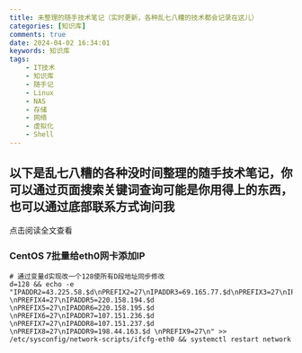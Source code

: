 ```yaml
---
title: 未整理的随手技术笔记（实时更新，各种乱七八糟的技术都会记录在这儿）
categories: [知识库]
comments: true
date: 2024-04-02 16:34:01
keywords: 知识库
tags:
    - IT技术
    - 知识库
    - 随手记
    - Linux
    - NAS
    - 存储
    - 网络
    - 虚拟化
    - Shell
---
```


## 以下是乱七八糟的各种没时间整理的随手技术笔记，你可以通过页面搜索关键词查询可能是你用得上的东西，也可以通过底部联系方式询问我

点击阅读全文查看
<!-- more -->

### CentOS 7批量给eth0网卡添加IP

```shell
# 通过变量d实现改一个128使所有D段地址同步修改
d=128 && echo -e "IPADDR2=43.225.58.$d\nPREFIX2=27\nIPADDR3=69.165.77.$d\nPREFIX3=27\nIPADDR4=103.42.29.$d \nPREFIX4=27\nIPADDR5=220.158.194.$d \nPREFIX5=27\nIPADDR6=220.158.195.$d \nPREFIX6=27\nIPADDR7=107.151.236.$d \nPREFIX7=27\nIPADDR8=107.151.237.$d \nPREFIX8=27\nIPADDR9=198.44.163.$d \nPREFIX9=27\n" >> /etc/sysconfig/network-scripts/ifcfg-eth0 && systemctl restart network
```